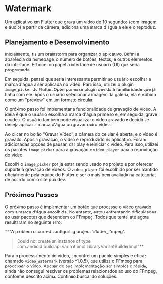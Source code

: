 # Watermark
Um aplicativo em Flutter que grava um vídeo de 10 segundos (com imagem e áudio) a partir da câmera, adiciona uma marca d'água a ele e o reproduz.

## Planejamento e Desenvolvimento
Inicialmente, fiz um brainstorm para organizar o aplicativo. Defini a aparência da homepage, o número de botões, textos, e outros elementos da interface. Esbocei no papel a interface de usuário (UI) que seria programada.

Em seguida, pensei que seria interessante permitir ao usuário escolher a marca d'água a ser aplicada no vídeo. Para isso, utilizei o plugin `image_picker` do Flutter. Optei por esse plugin devido à familiaridade que já tinha com ele. Após o usuário selecionar a imagem da galeria, ela é exibida como um "preview" em um formato circular.

O próximo passo foi implementar a funcionalidade de gravação de vídeo. A ideia é que o usuário escolha a marca d'água primeiro e, em seguida, grave o vídeo. O usuário também pode visualizar o vídeo gravado e decidir se deseja aplicar a marca d'água ou gravar outro vídeo.

Ao clicar no botão "Gravar Vídeo", a câmera do celular é aberta, e o vídeo é gravado. Após a gravação, o vídeo é reproduzido no aplicativo. Foram adicionadas opções de pausar, dar play e reiniciar o vídeo. Para isso, utilizei os pacotes `image_picker` para a gravação e `video_player` para a reprodução do vídeo. 

Escolhi o `image_picker` por já estar sendo usado no projeto e por oferecer suporte à gravação de vídeos. O `video_player` foi escolhido por ser mantido oficialmente pela equipe do Flutter e ser o mais bem avaliado na categoria, de acordo com o site pub.dev.

## Próximos Passos
O próximo passo é implementar um botão que processe o vídeo gravado com a marca d'água escolhida. No entanto, estou enfrentando dificuldades ao usar pacotes que dependem do FFmpeg. Todos que tentei até agora resultaram no seguinte erro:

**"A problem occurred configuring project ':flutter_ffmpeg'.
> Could not create an instance of type com.android.build.api.variant.impl.LibraryVariantBuilderImpl"**

Para o processamento do vídeo, encontrei um pacote simples e eficaz chamado `video_watermark` (versão ^1.0.5), que utiliza o FFmpeg para processar o vídeo. Apesar de sua implementação ser simples e rápida, ainda não consegui resolver os problemas relacionados ao uso do FFmpeg, conforme descrito acima. Continuo buscando soluções.
